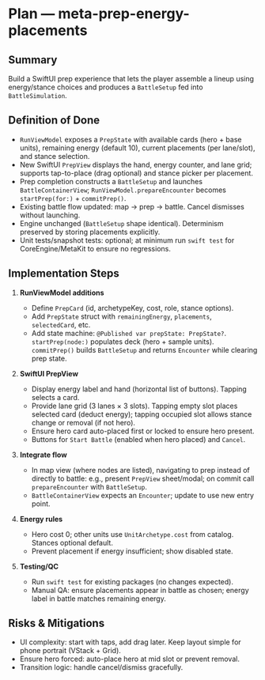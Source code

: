 # Plan — meta-prep-energy-placements

## Summary
Build a SwiftUI prep experience that lets the player assemble a lineup using energy/stance choices and produces a `BattleSetup` fed into `BattleSimulation`.

## Definition of Done
- `RunViewModel` exposes a `PrepState` with available cards (hero + base units), remaining energy (default 10), current placements (per lane/slot), and stance selection.
- New SwiftUI `PrepView` displays the hand, energy counter, and lane grid; supports tap-to-place (drag optional) and stance picker per placement.
- Prep completion constructs a `BattleSetup` and launches `BattleContainerView`; `RunViewModel.prepareEncounter` becomes `startPrep(for:)` + `commitPrep()`.
- Existing battle flow updated: map → prep → battle. Cancel dismisses without launching.
- Engine unchanged (`BattleSetup` shape identical). Determinism preserved by storing placements explicitly.
- Unit tests/snapshot tests: optional; at minimum run `swift test` for CoreEngine/MetaKit to ensure no regressions.

## Implementation Steps
1. **RunViewModel additions**
   - Define `PrepCard` (id, archetypeKey, cost, role, stance options).
   - Add `PrepState` struct with `remainingEnergy`, `placements`, `selectedCard`, etc.
   - Add state machine: `@Published var prepState: PrepState?`. `startPrep(node:)` populates deck (hero + sample units). `commitPrep()` builds `BattleSetup` and returns `Encounter` while clearing prep state.

2. **SwiftUI PrepView**
   - Display energy label and hand (horizontal list of buttons). Tapping selects a card.
   - Provide lane grid (3 lanes × 3 slots). Tapping empty slot places selected card (deduct energy); tapping occupied slot allows stance change or removal (if not hero).
   - Ensure hero card auto-placed first or locked to ensure hero present.
   - Buttons for `Start Battle` (enabled when hero placed) and `Cancel`.

3. **Integrate flow**
   - In map view (where nodes are listed), navigating to prep instead of directly to battle: e.g., present `PrepView` sheet/modal; on commit call `prepareEncounter` with `BattleSetup`.
   - `BattleContainerView` expects an `Encounter`; update to use new entry point.

4. **Energy rules**
   - Hero cost 0; other units use `UnitArchetype.cost` from catalog. Stances optional default.
   - Prevent placement if energy insufficient; show disabled state.

5. **Testing/QC**
   - Run `swift test` for existing packages (no changes expected).
   - Manual QA: ensure placements appear in battle as chosen; energy label in battle matches remaining energy.

## Risks & Mitigations
- UI complexity: start with taps, add drag later. Keep layout simple for phone portrait (VStack + Grid).
- Ensure hero forced: auto-place hero at mid slot or prevent removal.
- Transition logic: handle cancel/dismiss gracefully.
